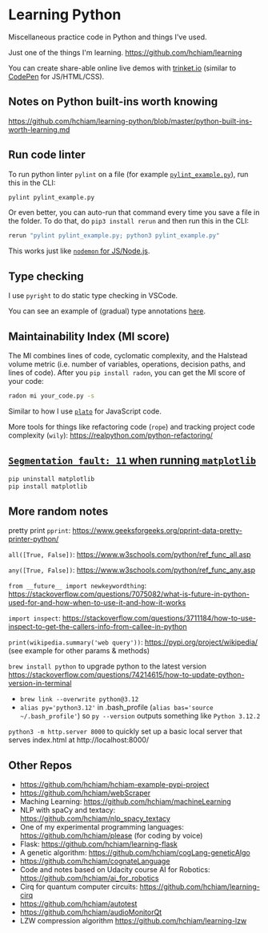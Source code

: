 # Learning Python

Miscellaneous practice code in Python and things I've used.

Just one of the things I'm learning. https://github.com/hchiam/learning

You can create share-able online live demos with [trinket.io](https://trinket.io) (similar to [CodePen](https://codepen.io/pen/) for JS/HTML/CSS).

## Notes on Python built-ins worth knowing

https://github.com/hchiam/learning-python/blob/master/python-built-ins-worth-learning.md

## Run code linter

To run python linter `pylint` on a file (for example [`pylint_example.py`](https://github.com/hchiam/learning-python/blob/master/pylint_example.py)), run this in the CLI:

```bash
pylint pylint_example.py
```

Or even better, you can auto-run that command every time you save a file in the folder. To do that, do `pip3 install rerun` and then run this in the CLI:

```bash
rerun "pylint pylint_example.py; python3 pylint_example.py"
```

This works just like [`nodemon` for JS/Node.js](https://github.com/hchiam/learning-js#bonus).

## Type checking

I use `pyright` to do static type checking in VSCode.

You can see an example of (gradual) type annotations [here](https://github.com/hchiam/learning-python/blob/master/leetcode/climbing-stairs-problem.py).

## Maintainability Index (MI score)

The MI combines lines of code, cyclomatic complexity, and the Halstead volume metric (i.e. number of variables, operations, decision paths, and lines of code). After you `pip install radon`, you can get the MI score of your code:

```bash
radon mi your_code.py -s
```

Similar to how I use [`plato`](https://github.com/hchiam/learning-js/blob/master/README.md#get-code-maintainability-index-mi-score) for JavaScript code.

More tools for things like refactoring code (`rope`) and tracking project code complexity (`wily`): <https://realpython.com/python-refactoring/>

## [`Segmentation fault: 11` when running `matplotlib`](https://stackoverflow.com/a/64841196)

```sh
pip uninstall matplotlib
pip install matplotlib
```

## More random notes

pretty print `pprint`: https://www.geeksforgeeks.org/pprint-data-pretty-printer-python/

`all([True, False])`: https://www.w3schools.com/python/ref_func_all.asp

`any([True, False])`: https://www.w3schools.com/python/ref_func_any.asp

`from __future__ import newkeywordthing`: https://stackoverflow.com/questions/7075082/what-is-future-in-python-used-for-and-how-when-to-use-it-and-how-it-works

`import inspect`: https://stackoverflow.com/questions/3711184/how-to-use-inspect-to-get-the-callers-info-from-callee-in-python

`print(wikipedia.summary('web query'))`: https://pypi.org/project/wikipedia/ (see example for other params & methods)

`brew install python` to upgrade python to the latest version https://stackoverflow.com/questions/74214615/how-to-update-python-version-in-terminal
- `brew link --overwrite python@3.12`
- `alias py='python3.12'` in .bash_profile (`alias bas='source ~/.bash_profile'`) so `py --version` outputs something like `Python 3.12.2`

`python3 -m http.server 8000` to quickly set up a basic local server that serves index.html at http://localhost:8000/

## Other Repos

- https://github.com/hchiam/hchiam-example-pypi-project
- https://github.com/hchiam/webScraper
- Maching Learning: https://github.com/hchiam/machineLearning
- NLP with spaCy and textacy: https://github.com/hchiam/nlp_spacy_textacy
- One of my experimental programming languages: https://github.com/hchiam/please (for coding by voice)
- Flask: https://github.com/hchiam/learning-flask
- A genetic algorithm: https://github.com/hchiam/cogLang-geneticAlgo
- https://github.com/hchiam/cognateLanguage
- Code and notes based on Udacity course AI for Robotics: https://github.com/hchiam/ai_for_robotics
- Cirq for quantum computer circuits: https://github.com/hchiam/learning-cirq
- https://github.com/hchiam/autotest
- https://github.com/hchiam/audioMonitorQt
- LZW compression algorithm https://github.com/hchiam/learning-lzw
